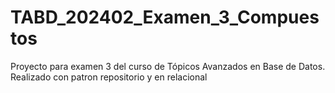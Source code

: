 # TABD_202402_Examen_3_Compuestos

Proyecto para examen 3 del curso de Tópicos Avanzados en Base de Datos. Realizado con patron repositorio y en relacional
